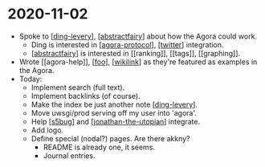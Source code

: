 # 2020-11-02

- Spoke to [[ding-levery]], [[abstractfairy]] about how the Agora could work.
  - Ding is interested in [[agora-protocol]], [[twitter]] integration.
  - [[abstractfairy]] is interested in [[ranking]], [[tags]], [[graphing]].
- Wrote [[agora-help]], [[foo]], [[wikilink]] as they're featured as examples in the Agora.
- Today:
  - Implement search (full text).
  - Implement backlinks (of course).
  - Make the index be just another note [[ding-levery]].
  - Move uwsgi/prod serving off my user into 'agora'.
  - Help [[s5bug]] and [[jonathan-the-utopian]] integrate.
  - Add logo.
  - Define special (nodal?) pages. Are there akkny?
    - README is already one, it seems.
    - Journal entries.


[//begin]: # "Autogenerated link references for markdown compatibility"
[ding-levery]: ../ding-levery "Ding Levery"
[abstractfairy]: ../abstractfairy "AbstractFairy"
[agora-protocol]: ../agora-protocol "Agora Protocol"
[twitter]: ../twitter "Twitter"
[foo]: ../foo "Foo"
[wikilink]: ../wikilink "Wikilink"
[s5bug]: ../s5bug "S5bug"
[jonathan-the-utopian]: ../jonathan-the-utopian "Jonathan the Utopian"
[//end]: # "Autogenerated link references"